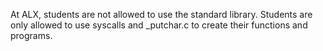 At ALX, students are not allowed to use the standard library. Students are only allowed to use syscalls and _putchar.c to create their functions and programs.
